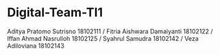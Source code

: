 # Digital-Team-TI1
Aditya Pratomo Sutrisno 18102111 / Fitria Aishwara Damaiyanti 18102122 / Iffan Ahmad Nasrulloh 18102125 / Syahrul Samudra 18102142 / Veza Adiloviana 18102143
